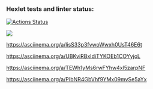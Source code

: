 ### Hexlet tests and linter status:
[![Actions Status](https://github.com/Jesslity/frontend-project-44/workflows/hexlet-check/badge.svg)](https://github.com/Jesslity/frontend-project-44/actions)

<a href="https://codeclimate.com/github/Jesslity/frontend-project-44/maintainability"><img src="https://api.codeclimate.com/v1/badges/d5fe49f8b6be9a32b3be/maintainability" /></a>

 https://asciinema.org/a/lisS33p3fvwoWwxh0UsT46E6t

 https://asciinema.org/a/UBKviRBxIdiTYKOEb1COYyjoL

 https://asciinema.org/a/TEWh1yMs6rwFYhw4xl5zarpNF

  https://asciinema.org/a/PIbNR4GbVhf9YMx09mvSe5aYx